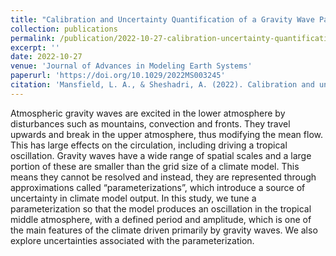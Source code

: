 ```yaml
---
title: "Calibration and Uncertainty Quantification of a Gravity Wave Parameterization: A Case Study of the Quasi-Biennial Oscillation in an Intermediate Complexity Climate Model"
collection: publications
permalink: /publication/2022-10-27-calibration-uncertainty-quantification
excerpt: ''
date: 2022-10-27
venue: 'Journal of Advances in Modeling Earth Systems'
paperurl: 'https://doi.org/10.1029/2022MS003245'
citation: 'Mansfield, L. A., & Sheshadri, A. (2022). Calibration and uncertainty quantification of a gravity wave parameterization: A case study of the Quasi-Biennial Oscillation in an intermediate complexity climate model. <i>Journal of Advances in Modeling Earth Systems</i>, 14, e2022MS003245.'
---
```


Atmospheric gravity waves are excited in the lower atmosphere by disturbances such as mountains, convection and fronts. They travel upwards and break in the upper atmosphere, thus modifying the mean flow. This has large effects on the circulation, including driving a tropical oscillation. Gravity waves have a wide range of spatial scales and a large portion of these are smaller than the grid size of a climate model. This means they cannot be resolved and instead, they are represented through approximations called “parameterizations”, which introduce a source of uncertainty in climate model output. In this study, we tune a parameterization so that the model produces an oscillation in the tropical middle atmosphere, with a defined period and amplitude, which is one of the main features of the climate driven primarily by gravity waves. We also explore uncertainties associated with the parameterization.

